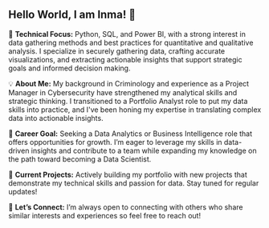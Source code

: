 ## Hello World, I am Inma! 👋

💬 **Technical Focus:** Python, SQL, and Power BI, with a strong interest in data gathering methods and best practices for quantitative and qualitative analysis. I specialize in securely gathering data, crafting accurate visualizations, and extracting actionable insights that support strategic goals and informed decision making.

💡 **About Me:** My background in Criminology and experience as a Project Manager in Cybersecurity have strengthened my analytical skills and strategic thinking. I transitioned to a Portfolio Analyst role to put my data skills into practice, and I've been honing my expertise in translating complex data into actionable insights.

🎯 **Career Goal:** Seeking a Data Analytics or Business Intelligence role that offers opportunities for growth. I’m eager to leverage my skills in data-driven insights and contribute to a team while expanding my knowledge on the path toward becoming a Data Scientist.

🔭 **Current Projects:** Actively building my portfolio with new projects that demonstrate my technical skills and passion for data. Stay tuned for regular updates!

📧 **Let’s Connect:** I’m always open to connecting with others who share similar interests and experiences so feel free to reach out!

